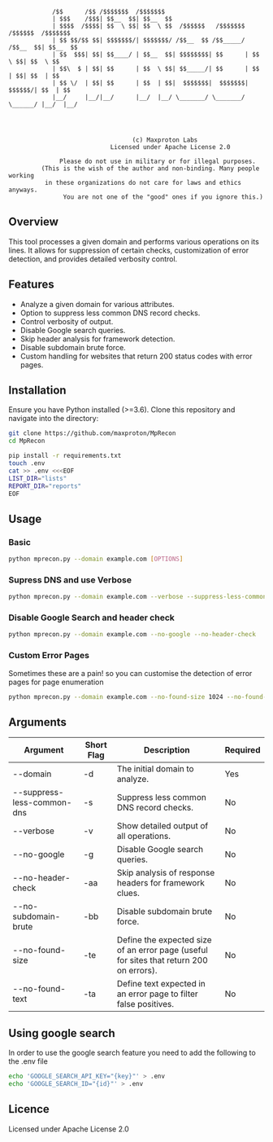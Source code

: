 ```
            /$$      /$$ /$$$$$$$  /$$$$$$$                                         
            | $$$    /$$$| $$__  $$| $$__  $$                                        
            | $$$$  /$$$$| $$  \ $$| $$  \ $$  /$$$$$$   /$$$$$$$  /$$$$$$  /$$$$$$$ 
            | $$ $$/$$ $$| $$$$$$$/| $$$$$$$/ /$$__  $$ /$$_____/ /$$__  $$| $$__  $$
            | $$  $$$| $$| $$____/ | $$__  $$| $$$$$$$$| $$      | $$  \ $$| $$  \ $$
            | $$\  $ | $$| $$      | $$  \ $$| $$_____/| $$      | $$  | $$| $$  | $$
            | $$ \/  | $$| $$      | $$  | $$|  $$$$$$$|  $$$$$$$|  $$$$$$/| $$  | $$
            |__/     |__/|__/      |__/  |__/ \_______/ \_______/ \______/ |__/  |__/
                                                                         
                                                                         
                                                                         

                                  (c) Maxproton Labs
                            Licensed under Apache License 2.0

              Please do not use in military or for illegal purposes.
         (This is the wish of the author and non-binding. Many people working
          in these organizations do not care for laws and ethics anyways.
               You are not one of the "good" ones if you ignore this.)
```

## Overview

This tool processes a given domain and performs various operations on its lines. It allows for suppression of certain checks, customization of error detection, and provides detailed verbosity control.

## Features

- Analyze a given domain for various attributes.
- Option to suppress less common DNS record checks.
- Control verbosity of output.
- Disable Google search queries.
- Skip header analysis for framework detection.
- Disable subdomain brute force.
- Custom handling for websites that return 200 status codes with error pages.

## Installation

Ensure you have Python installed (>=3.6). Clone this repository and navigate into the directory:

```bash
git clone https://github.com/maxproton/MpRecon
cd MpRecon

pip install -r requirements.txt
touch .env
cat >> .env <<<EOF
LIST_DIR="lists" 
REPORT_DIR="reports"
EOF

```
## Usage
### Basic
```bash
python mprecon.py --domain example.com [OPTIONS]
```
### Supress DNS and use Verbose
```bash
python mprecon.py --domain example.com --verbose --suppress-less-common-dns
```
### Disable Google Search and header check
```bash
python mprecon.py --domain example.com --no-google --no-header-check
```
### Custom Error Pages 
Sometimes these are a pain! so you can customise the detection of error pages for page enumeration
```bash
python mprecon.py --domain example.com --no-found-size 1024 --no-found-text "Error occurred"
```

## Arguments

| Argument                    | Short Flag | Description                                                                 | Required |
|-----------------------------|------------|-----------------------------------------------------------------------------|----------|
| --domain                    | -d         | The initial domain to analyze.                                               | Yes      |
| --suppress-less-common-dns   | -s         | Suppress less common DNS record checks.                                      | No       |
| --verbose                   | -v         | Show detailed output of all operations.                                      | No       |
| --no-google                 | -g         | Disable Google search queries.                                               | No       |
| --no-header-check           | -aa        | Skip analysis of response headers for framework clues.                       | No       |
| --no-subdomain-brute        | -bb        | Disable subdomain brute force.                                               | No       |
| --no-found-size             | -te        | Define the expected size of an error page (useful for sites that return 200 on errors). | No       |
| --no-found-text             | -ta        | Define text expected in an error page to filter false positives.             | No       |

## Using google search
In order to use the google search feature you need to add the following to the .env file

```bash
echo 'GOOGLE_SEARCH_API_KEY="{key}"' > .env
echo 'GOOGLE_SEARCH_ID="{id}"' > .env
```

## Licence
Licensed under Apache License 2.0

